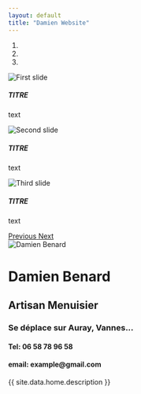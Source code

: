 ```yaml
---
layout: default
title: "Damien Website"
---
```


<div id="carouselExampleIndicators" class="carousel slide d-none d-lg-block" data-ride="carousel">
  <ol class="carousel-indicators">
    <li data-target="#carouselExampleIndicators" data-slide-to="0" class="active"></li>
    <li data-target="#carouselExampleIndicators" data-slide-to="1"></li>
    <li data-target="#carouselExampleIndicators" data-slide-to="2"></li>
  </ol>
  <div class="carousel-inner">
    <div class="carousel-item active">
      <img class="d-block w-100" src="{{site.url}}/assets/img/carrousel/panoramic.jpg" alt="First slide">
      <div class="carousel-caption d-none d-md-block">
        <h5>TITRE</h5>
        <p>text</p>
      </div>
    </div>
    <div class="carousel-item">
      <img class="d-block w-100" src="{{site.url}}/assets/img/carrousel/panoramic.jpg" alt="Second slide">
      <div class="carousel-caption d-none d-md-block">
        <h5>TITRE</h5>
        <p>text</p>
      </div>
    </div>
    <div class="carousel-item">
      <img class="d-block w-100" src="{{site.url}}/assets/img/carrousel/panoramic.jpg" alt="Third slide">
      <div class="carousel-caption d-none d-md-block">
        <h5>TITRE</h5>
        <p>text</p>
      </div>
    </div>
  </div>
  <a class="carousel-control-prev" href="#carouselExampleIndicators" role="button" data-slide="prev">
    <span class="carousel-control-prev-icon" aria-hidden="true"></span>
    <span class="sr-only">Previous</span>
  </a>
  <a class="carousel-control-next" href="#carouselExampleIndicators" role="button" data-slide="next">
    <span class="carousel-control-next-icon" aria-hidden="true"></span>
    <span class="sr-only">Next</span>
  </a>
</div>

<div class="container">
  <div class="row m-5">
    <div class="col-12 col-md-6 text-center">
      <img src="{{ site.url }}/assets/img/profil/damien.jpg" alt="Damien Benard" class="img-fluid rounded" />
    </div>
    <div class="col-12 col-md-6 text-center my-auto ">
      <h1>Damien Benard</h1>
      <h2>Artisan Menuisier</h2>
      <h3>Se déplace sur Auray, Vannes...</h3>
      <h4>Tel: 06 58 78 96 58</h4>
      <h4>email: example@gmail.com</h4>
    </div>
  </div>
</div>

<div class="container">
  <div class="row mx-5 mb-5">
    <div class="col-12 text-justify">
      <p>{{ site.data.home.description }}</p>
    </div>
  </div>
</div>



